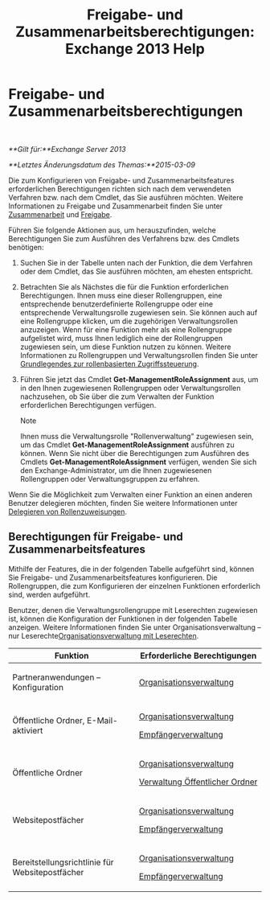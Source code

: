 ﻿---
title: 'Freigabe- und Zusammenarbeitsberechtigungen: Exchange 2013 Help'
TOCTitle: Freigabe- und Zusammenarbeitsberechtigungen
ms:assetid: b7fa4b7c-1266-45bd-a14b-f66be0459cc5
ms:mtpsurl: https://technet.microsoft.com/de-de/library/JJ150556(v=EXCHG.150)
ms:contentKeyID: 50476528
ms.date: 04/24/2018
mtps_version: v=EXCHG.150
ms.translationtype: HT
---

# Freigabe- und Zusammenarbeitsberechtigungen

 

_**Gilt für:**Exchange Server 2013_

_**Letztes Änderungsdatum des Themas:**2015-03-09_

Die zum Konfigurieren von Freigabe- und Zusammenarbeitsfeatures erforderlichen Berechtigungen richten sich nach dem verwendeten Verfahren bzw. nach dem Cmdlet, das Sie ausführen möchten. Weitere Informationen zu Freigabe und Zusammenarbeit finden Sie unter [Zusammenarbeit](collaboration-exchange-2013-help.md) und [Freigabe](sharing-exchange-2013-help.md).

Führen Sie folgende Aktionen aus, um herauszufinden, welche Berechtigungen Sie zum Ausführen des Verfahrens bzw. des Cmdlets benötigen:

1.  Suchen Sie in der Tabelle unten nach der Funktion, die dem Verfahren oder dem Cmdlet, das Sie ausführen möchten, am ehesten entspricht.

2.  Betrachten Sie als Nächstes die für die Funktion erforderlichen Berechtigungen. Ihnen muss eine dieser Rollengruppen, eine entsprechende benutzerdefinierte Rollengruppe oder eine entsprechende Verwaltungsrolle zugewiesen sein. Sie können auch auf eine Rollengruppe klicken, um die zugehörigen Verwaltungsrollen anzuzeigen. Wenn für eine Funktion mehr als eine Rollengruppe aufgelistet wird, muss Ihnen lediglich eine der Rollengruppen zugewiesen sein, um diese Funktion nutzen zu können. Weitere Informationen zu Rollengruppen und Verwaltungsrollen finden Sie unter [Grundlegendes zur rollenbasierten Zugriffssteuerung](understanding-role-based-access-control-exchange-2013-help.md).

3.  Führen Sie jetzt das Cmdlet **Get-ManagementRoleAssignment** aus, um in den Ihnen zugewiesenen Rollengruppen oder Verwaltungsrollen nachzusehen, ob Sie über die zum Verwalten der Funktion erforderlichen Berechtigungen verfügen.
    

    > [!NOTE]
    > Ihnen muss die Verwaltungsrolle "Rollenverwaltung" zugewiesen sein, um das Cmdlet <STRONG>Get-ManagementRoleAssignment</STRONG> ausführen zu können. Wenn Sie nicht über die Berechtigungen zum Ausführen des Cmdlets <STRONG>Get-ManagementRoleAssignment</STRONG> verfügen, wenden Sie sich den Exchange-Administrator, um die Ihnen zugewiesenen Rollengruppen oder Verwaltungsgruppen zu erfahren.



Wenn Sie die Möglichkeit zum Verwalten einer Funktion an einen anderen Benutzer delegieren möchten, finden Sie weitere Informationen unter [Delegieren von Rollenzuweisungen](delegate-role-assignments-exchange-2013-help.md).

## Berechtigungen für Freigabe- und Zusammenarbeitsfeatures

Mithilfe der Features, die in der folgenden Tabelle aufgeführt sind, können Sie Freigabe- und Zusammenarbeitsfeatures konfigurieren. Die Rollengruppen, die zum Konfigurieren der einzelnen Funktionen erforderlich sind, werden aufgeführt.

Benutzer, denen die Verwaltungsrollengruppe mit Leserechten zugewiesen ist, können die Konfiguration der Funktionen in der folgenden Tabelle anzeigen. Weitere Informationen finden Sie unter Organisationsverwaltung – nur Leserechte[Organisationsverwaltung mit Leserechten](view-only-organization-management-exchange-2013-help.md).


<table>
<colgroup>
<col style="width: 50%" />
<col style="width: 50%" />
</colgroup>
<thead>
<tr class="header">
<th>Funktion</th>
<th>Erforderliche Berechtigungen</th>
</tr>
</thead>
<tbody>
<tr class="odd">
<td><p>Partneranwendungen – Konfiguration</p></td>
<td><p><a href="organization-management-exchange-2013-help.md">Organisationsverwaltung</a></p></td>
</tr>
<tr class="even">
<td><p>Öffentliche Ordner, E-Mail-aktiviert</p></td>
<td><p><a href="organization-management-exchange-2013-help.md">Organisationsverwaltung</a></p>
<p><a href="recipient-management-exchange-2013-help.md">Empfängerverwaltung</a></p></td>
</tr>
<tr class="odd">
<td><p>Öffentliche Ordner</p></td>
<td><p><a href="organization-management-exchange-2013-help.md">Organisationsverwaltung</a></p>
<p><a href="public-folder-management-exchange-2013-help.md">Verwaltung Öffentlicher Ordner</a></p></td>
</tr>
<tr class="even">
<td><p>Websitepostfächer</p></td>
<td><p><a href="organization-management-exchange-2013-help.md">Organisationsverwaltung</a></p>
<p><a href="recipient-management-exchange-2013-help.md">Empfängerverwaltung</a></p></td>
</tr>
<tr class="odd">
<td><p>Bereitstellungsrichtlinie für Websitepostfächer</p></td>
<td><p><a href="organization-management-exchange-2013-help.md">Organisationsverwaltung</a></p>
<p><a href="recipient-management-exchange-2013-help.md">Empfängerverwaltung</a></p></td>
</tr>
</tbody>
</table>

